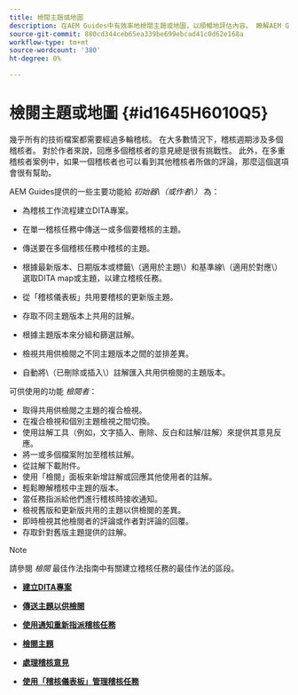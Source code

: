 ```yaml
---
title: 檢閱主題或地圖
description: 在AEM Guides中有效率地檢閱主題或地圖，以順暢地評估內容。 瞭解AEM Guides中可供作者和檢閱者使用的功能。
source-git-commit: 880cd344ceb65ea339be699ebcad41c0d62e168a
workflow-type: tm+mt
source-wordcount: '380'
ht-degree: 0%

---
```


# 檢閱主題或地圖 {#id1645H6010Q5}

幾乎所有的技術檔案都需要經過多輪稽核。 在大多數情況下，稽核週期涉及多個稽核者。 對於作者來說，回應多個稽核者的意見總是很有挑戰性。 此外，在多重稽核者案例中，如果一個稽核者也可以看到其他稽核者所做的評論，那麼這個選項會很有幫助。

AEM Guides提供的一些主要功能給 *初始器\（或作者\）* 為：

- 為稽核工作流程建立DITA專案。
- 在單一稽核任務中傳送一或多個要稽核的主題。

- 傳送要在多個稽核任務中稽核的主題。

- 根據最新版本、日期版本或標籤\（適用於主題\）和基準線\（適用於對應\）選取DITA map或主題，以建立稽核任務。

- 從「稽核儀表板」共用要稽核的更新版主題。

- 存取不同主題版本上共用的註解。

- 根據主題版本來分組和篩選註解。

- 檢視共用供檢閱之不同主題版本之間的並排差異。

- 自動將\（已刪除或插入\）註解匯入共用供檢閱的主題版本。


可供使用的功能 *檢閱者*：

- 取得共用供檢閱之主題的複合檢視。
- 在複合檢視和個別主題檢視之間切換。
- 使用註解工具（例如，文字插入、刪除、反白和註解/註解）來提供其意見反應。
- 將一或多個檔案附加至稽核註解。
- 從註解下載附件。
- 使用「檢閱」面板來新增註解或回應其他使用者的註解。
- 輕鬆瞭解稽核中主題的版本。
- 當任務指派給他們進行稽核時接收通知。
- 檢視舊版和更新版共用的主題以供檢閱的差異。
- 即時檢視其他檢閱者的評論或作者對評論的回覆。
- 存取針對舊版主題提供的註解。

>[!NOTE]
>
> 請參閱 *檢閱* 最佳作法指南中有關建立稽核任務的最佳作法的區段。

- **[建立DITA專案](authoring-create-dita-project.md)**

- **[傳送主題以供檢閱](review-send-topics-for-review.md)**

- **[使用通知重新指派稽核任務](reassign-review-using-notification.md)**

- **[檢閱主題](review-topics.md)**

- **[處理稽核意見](review-address-review-comments.md)**

- **[使用「稽核儀表板」管理稽核任務](review-manage-tasks-review-dashboard.md)**
